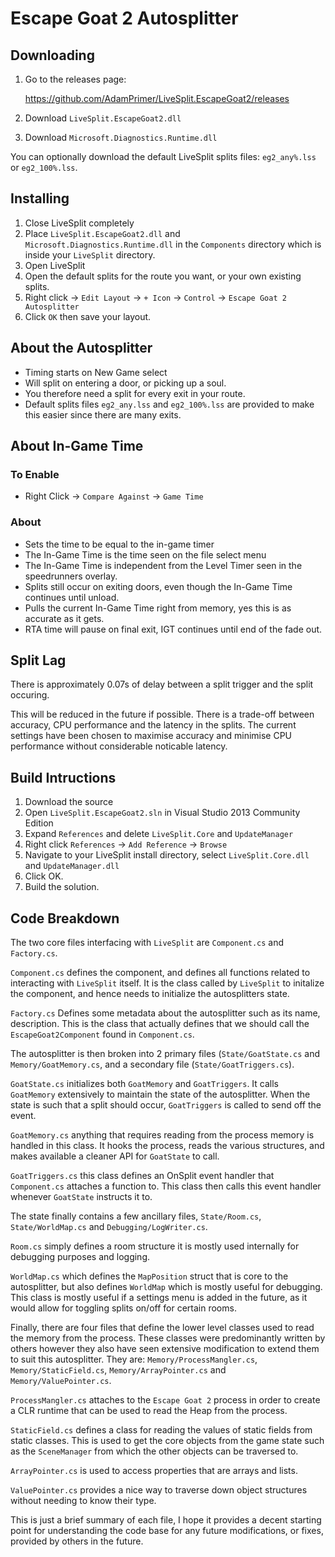 # Escape Goat 2 Autosplitter #

## Downloading ##

1. Go to the releases page:

    https://github.com/AdamPrimer/LiveSplit.EscapeGoat2/releases

2. Download `LiveSplit.EscapeGoat2.dll`
3. Download `Microsoft.Diagnostics.Runtime.dll`

You can optionally download the default LiveSplit splits files: `eg2_any%.lss`
or `eg2_100%.lss`.

## Installing ##

1. Close LiveSplit completely
2. Place `LiveSplit.EscapeGoat2.dll` and `Microsoft.Diagnostics.Runtime.dll` in
   the `Components` directory which is inside your `LiveSplit` directory.
3. Open LiveSplit
4. Open the default splits for the route you want, or your own existing splits.
5. Right click -> `Edit Layout` -> `+ Icon` -> `Control` -> `Escape Goat 2
   Autosplitter`
6. Click `OK` then save your layout.

## About the Autosplitter ##

- Timing starts on New Game select
- Will split on entering a door, or picking up a soul.
- You therefore need a split for every exit in your route.
- Default splits files `eg2_any.lss` and `eg2_100%.lss` are provided to make
  this easier since there are many exits.

## About In-Game Time ##

### To Enable ###

- Right Click -> `Compare Against` -> `Game Time`

### About ###

- Sets the time to be equal to the in-game timer
- The In-Game Time is the time seen on the file select menu
- The In-Game Time is independent from the Level Timer seen in the speedrunners
  overlay.
- Splits still occur on exiting doors, even though the In-Game Time continues
  until unload.
- Pulls the current In-Game Time right from memory, yes this is as accurate as
  it gets.
- RTA time will pause on final exit, IGT continues until end of the fade out. 

## Split Lag ##

There is approximately 0.07s of delay between a split trigger and the split
occuring. 

This will be reduced in the future if possible. There is a trade-off between
accuracy, CPU performance and the latency in the splits. The current settings
have been chosen to maximise accuracy and minimise CPU performance without
considerable noticable latency.

## Build Intructions ##

1. Download the source
2. Open `LiveSplit.EscapeGoat2.sln` in Visual Studio 2013 Community Edition
3. Expand `References` and delete `LiveSplit.Core` and `UpdateManager`
4. Right click `References` -> `Add Reference` -> `Browse`
5. Navigate to your LiveSplit install directory, select `LiveSplit.Core.dll`
   and `UpdateManager.dll`
6. Click OK.
7. Build the solution.

## Code Breakdown ##

The two core files interfacing with `LiveSplit` are `Component.cs` and
`Factory.cs`.

`Component.cs` defines the component, and defines all functions related to
interacting with `LiveSplit` itself. It is the class called by `LiveSplit` to
initalize the component, and hence needs to initialize the autosplitters state.

`Factory.cs` Defines some metadata about the autosplitter such as its name,
description. This is the class that actually defines that we should call the
`EscapeGoat2Component` found in `Component.cs`.

The autosplitter is then broken into 2 primary files (`State/GoatState.cs` and
`Memory/GoatMemory.cs`, and a secondary file (`State/GoatTriggers.cs`).

`GoatState.cs` initializes both `GoatMemory` and `GoatTriggers`. It calls
`GoatMemory` extensively to maintain the state of the autosplitter. When the
state is such that a split should occur, `GoatTriggers` is called to send off
the event.

`GoatMemory.cs` anything that requires reading from the process memory is
handled in this class. It hooks the process, reads the various structures, and
makes available a cleaner API for `GoatState` to call.

`GoatTriggers.cs` this class defines an OnSplit event handler that
`Component.cs` attaches a function to. This class then calls this event handler
whenever `GoatState` instructs it to.

The state finally contains a few ancillary files, `State/Room.cs`,
`State/WorldMap.cs` and `Debugging/LogWriter.cs`.

`Room.cs` simply defines a room structure it is mostly used internally for
debugging purposes and logging.

`WorldMap.cs` which defines the `MapPosition` struct that is core to the
autosplitter, but also defines `WorldMap` which is mostly useful for debugging.
This class is mostly useful if a settings menu is added in the future, as it
would allow for toggling splits on/off for certain rooms.

Finally, there are four files that define the lower level classes used to read
the memory from the process. These classes were predominantly written by others
however they also have seen extensive modification to extend them to suit this
autosplitter. They are: `Memory/ProcessMangler.cs`, `Memory/StaticField.cs`,
`Memory/ArrayPointer.cs` and `Memory/ValuePointer.cs`.

`ProcessMangler.cs` attaches to the `Escape Goat 2` process in order to create
a CLR runtime that can be used to read the Heap from the process.

`StaticField.cs` defines a class for reading the values of static fields from
static classes. This is used to get the core objects from the game state such
as the `SceneManager` from which the other objects can be traversed to.

`ArrayPointer.cs` is used to access properties that are arrays and lists.

`ValuePointer.cs` provides a nice way to traverse down object structures
without needing to know their type.

This is just a brief summary of each file, I hope it provides a decent starting
point for understanding the code base for any future modifications, or fixes,
provided by others in the future.
